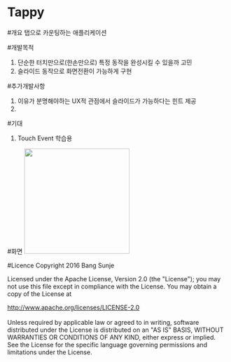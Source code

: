 # Tappy

#개요
탭으로 카운팅하는 애플리케이션

#개발목적
1. 단순한 터치만으로(한손만으로) 특정 동작을 완성시킬 수 있을까 고민
2. 슬라이드 동작으로 화면전환이 가능하게 구현

#추가개발사항
1. 이유가 분명해야하는 UX적 관점에서 슬라이드가 가능하다는 힌트 제공
2. 

#기대
1. Touch Event 학습용

#화면
<img src="./screenshots/animation.gif" width="240">

#Licence
Copyright 2016 Bang Sunje

Licensed under the Apache License, Version 2.0 (the "License"); you may not use this file except in compliance with the License. You may obtain a copy of the License at

   http://www.apache.org/licenses/LICENSE-2.0
</br>   
Unless required by applicable law or agreed to in writing, software distributed under the License is distributed on an "AS IS" BASIS, WITHOUT WARRANTIES OR CONDITIONS OF ANY KIND, either express or implied. See the License for the specific language governing permissions and limitations under the License.
